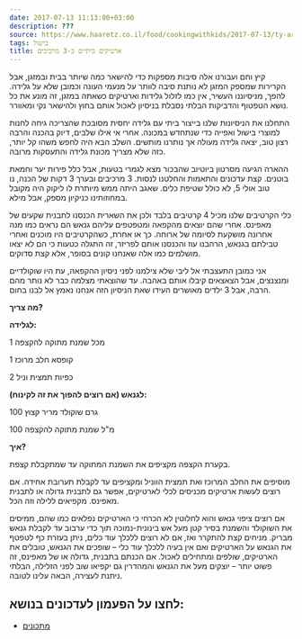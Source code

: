 ```yaml
---
date: 2017-07-13 11:13:00+03:00
description: ???
source: https://www.haaretz.co.il/food/cookingwithkids/2017-07-13/ty-article/0000017f-f8ca-d47e-a37f-f9feffe60000
tags: בישול
title: ארטיקים ביתיים ב-3 מרכיבים
---
```


קיץ וחם ועבורנו אלה סיבות מספקות כדי להישאר כמה שיותר בבית ובמזגן, אבל הקרירות שמספק המזגן לא נותנת סיבה לוותר על מנעמי העונה וכמובן שלא על גלידה. להפך, מניסיוננו העשיר, אין כמו לזלול גלידות וארטיקים כשאתה במזגן, זה מונע את כל נושא הטפטוף והדביקות הבלתי נסבלת בניסיון לאכול אותם בחוץ ולהישאר נקי ומאוורר.

התחלנו את הניסיונות שלנו בייצור ביתי עם גלידה יחסית מסובכת שהצריכה גיחה לחנות למוצרי בישול ואפייה כדי שנתחדש במכונה. אחרי אי אילו שלבים, דיוק בהכנה והרבה רצון טוב, יצאה גלידה מעולה אך נותרנו מותשים. השלב הבא היה לחפש משהו קל יותר, כזה שלא מצריך מכונת גלידה והתעסקות מרובה.

ההארה הגיעה מסרטון ביוטיוב שהבכור מצא לגמרי בטעות, אבל כלל פירות יער וחמאת בוטנים. קצת עדכונים והתאמות והחלטנו לנסות. 3 מרכיבים ובערך 3 דקות של הכנה, נו טוב אולי 5, לא כולל שטיפת כלים. שאגב היתה ממש מיותרת לו ליקוק היה מקובל במחוזותינו כניקיון מספק, אבל מילא.

כלי הקרטיבים שלנו מכיל 4 קרטיבים בלבד ולכן את השארית הכנסנו לתבנית שקעים של מאפינס. אחרי שהם יוצאים מהקפאה ומטפטפים עליהם גנאש הם נראים כמו מנה אחרונה מושקעת לסיומה של ארוחה. כך או אחרת, כשהקרטיבים היו מוכנים ואחרי טבילתם בגנאש, הרהבנו עוז והכנסנו אותם לפריזר, זה התגלה כטעות כי הם לא יצאו מושלמים כמו אלה שאנחנו קונים בסופר, אלא קצת סדוקים.

אני כמובן התעצבתי אל ליבי שלא צילמנו לפני ניסיון ההקפאה, עת היו שוקולדיים ומנצנצים, אבל הצאצאים קיבלו אותם באהבה. עד שהוצאתי מצלמה כבר לא נותר מהם הרבה, אבל 3 ילדים מאושרים העידו שאת הניסיון הזה אנחנו נאמץ אל לבנו בחום.

**מה צריך?**

**לגלידה:**

1 מכל שמנת מתוקה להקצפה

1 קופסא חלב מרוכז

2 כפיות תמצית וניל

**לגנאש (אם רוצים להפוך את זה לקינוח):**

100 גרם שוקולד מריר קצוץ

100 מ"ל שמנת מתוקה להקצפה

**איך?**

בקערת הקצפה מקציפים את השמנת המתוקה עד שמתקבלת קצפת.

מוסיפים את החלב המרוכז ואת תמצית הווניל ומקציפים עד לקבלת תערובת אחידה. אם רוצים לעשות ארטיקים מכניסים לכלי לארטיקים, אפשר גם לתבנית גדולה או לתבנית מאפינס. מקפיאים ללילה וזה הכל.

אם רוצים ציפוי גנאש והוא לחלוטין לא הכרחי כי הארטיקים נפלאים כמו שהם, ממיסים את השוקולד והשמנת בסיר קטן מעל אש בינונית-נמוכה תוך כדי ערבוב עד לקבלת גנאש מבריק. מניחים קצת להתקרר ואז, אם לא רוצים ללכלך עוד כלים, ניתן בעזרת כף לטפטף את הגנאש על הארטיקים ואם אין בעיה ללכלך עוד כלי – שופכים את הגנאש, טובלים את הארטיקים, שולפים ומתחילים לאכול. אם הכנתם בתבנית, גדולה או של מאפינס, זה פשוט יותר – יוצקים מעל את הגנאש והמהדרין גם יקפיאו שוב לפני הזלילה, הבלתי ניתנת לעצירה, הבאה עלינו לטובה.

לחצו על הפעמון לעדכונים בנושא:
------------------------------

* [מתכונים](/ty-tag/recipes-0000017f-da28-dea8-a77f-de6a4ba50000)